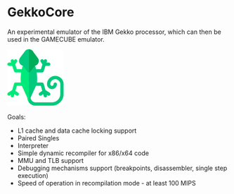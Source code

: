 # GekkoCore

An experimental emulator of the IBM Gekko processor, which can then be used in the GAMECUBE emulator.

![gekkocore_icon](/imgstore/gekkocore_icon.png)

Goals:
- L1 cache and data cache locking support
- Paired Singles
- Interpreter
- Simple dynamic recompiler for x86/x64 code
- MMU and TLB support
- Debugging mechanisms support (breakpoints, disassembler, single step execution)
- Speed of operation in recompilation mode - at least 100 MIPS
